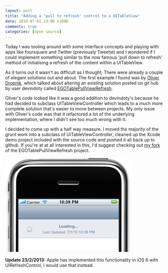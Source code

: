 ```yaml
---
layout: post
title: "Adding a 'pull to refresh' control to a UITableView"
date: 2010-07-01 23:00 +1000
comments: true
categories: [open source]
---
```


Today I was tooling around with some interface concepts and playing with apps like foursquare and Twitter (previously Tweetie) and I wondered if I could implement something similar to the now famous 'pull down to refresh' method of initialising a refresh of the content within a UITableView.

As it turns out it wasn't as difficult as I thought; There were already a couple of elegant solutions out and about. The first example I found was by [Oliver Dropnik][1], which talked about altering an existing solution posted on git hub by user devindoty called [EGOTablePullViewRefresh][1].

Oliver's code looked like it was a good addition to devindoty's because he had decided to subclass UITableViewController which leads to a much more complete solution that's easier to move between projects. My only issue with Oliver's code was that it refactored a lot of the underlying implementation, where I didn't see too much wrong with it.

I decided to come up with a half way measure. I moved the majority of the grunt work into a subclass of UITableViewController, cleaned up the Xcode demo project included with the source code and pushed it all back up to github. If you're at at all interested in this, I'd suggest checking out [my fork][3] of the EGOTablePullViewRefresh project.

![pull-to-refresh effect like Tweetie 2 and foursuare](/images/pull-to-refresh.png)

**Update 23/2/2013:** Apple has implemented this functionality in iOS 6 with UIRefreshControl, I would use that instead.

[1]: http://www.drobnik.com/touch/2009/12/how-to-make-a-pull-to-reload-tableview-just-like-tweetie-2
[2]: http://github.com/enormego/EGOTableViewPullRefresh
[3]: http://github.com/jessedc/EGOTableViewPullRefresh
